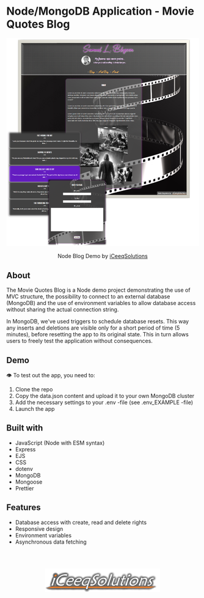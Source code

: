 # Node/MongoDB Application - Movie Quotes Blog

![](./public/NodeBlog.png)

<p align="center">
  Node Blog Demo by <a href="https://iceeqsolutions.fi/">iCeeqSolutions</a>
</p>

## About

The Movie Quotes Blog is a Node demo project demonstrating the use of MVC structure, the possibility to connect to an external database (MongoDB) and the use of environment variables to allow database access without sharing the actual connection string.

In MongoDB, we've used triggers to schedule database resets. This way any inserts and deletions are visible only for a short period of time (5 minutes), before resetting the app to its original state. This in turn allows users to freely test the application without consequences.

## Demo

👁️ To test out the app, you need to:
1) Clone the repo
2) Copy the data.json content and upload it to your own MongoDB cluster
3) Add the necessary settings to your .env -file (see .env_EXAMPLE -file)
4) Launch the app


## Built with

- JavaScript (Node with ESM syntax)
- Express
- EJS
- CSS
- dotenv
- MongoDB
- Mongoose
- Prettier

## Features

- Database access with create, read and delete rights
- Responsive design
- Environment variables
- Asynchronous data fetching

<br/><br/>

<p align="center"><a href="https://iceeqsolutions.fi/"><img height="61px" width="300px" src="./public/iCS_Logo_Light.png"></a></p>
<br/><br/>
